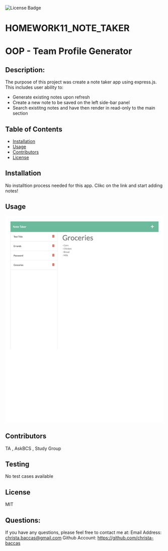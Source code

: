 ![License Badge](https://img.shields.io/badge/license-MIT-blue)
# HOMEWORK11_NOTE_TAKER

# OOP - Team Profile Generator

## Description: 
 The purpose of this project was create a note taker app using express.js. This includes user ability to:
 - Generate existing notes upon refresh
 - Create a new note to be saved on the left side-bar panel
 - Search existitng notes and have then render in read-only to the main section


## Table of Contents 

* [Installation](#installation)
* [Usage](#usage)
* [Contributors](#contributors)
* [License](#license)
  
## Installation 
 No installtion process needed for this app. Clikc on the link and start adding notes!

## Usage 
 
![screenshot](hw11.png)

## Contributors 

TA , AskBCS , Study Group

## Testing 
No test cases available


## License 
MIT 

## Questions: 
If you have any questions, please feel free to contact me at:
  Email Address: christa.baccas@gmail.com
  Github Account: https://github.com/christa-baccas

